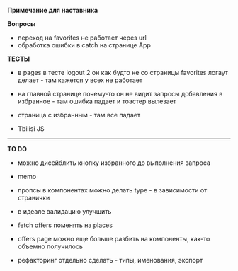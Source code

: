 **Примечание для наставника**  


**Вопросы**
- переход на favorites не работает через url
- обработка ошибки в catch на странице App

**ТЕСТЫ**
- в pages в тесте logout 2 он как будто не со страницы favorites логаут делает - там кажется у всех не работает

- на главной странице почему-то он не видит запросы добавления в избранное - там ошибка падает и тоастер вылезает
- страница с избранным - там все падает

- Tbilisi JS


----
**TO DO**
- можно дисейблить кнопку избранного до выполнения запроса
- memo


- пропсы в компонентах можно делать type - в зависимости от странички
- в идеале валидацию улучшить
- fetch offers поменять на places
- offers page можно еще больше разбить на компоненты, как-то объемно получилось
- рефакторинг отдельно сделать - типы, именования, экспорт

